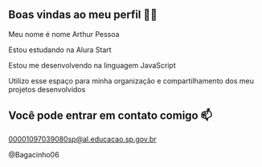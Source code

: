 ## Boas vindas ao meu perfil 💚🤍

Meu nome é nome Arthur Pessoa

Estou estudando na Alura Start

Estou me desenvolvendo na linguagem JavaScript

Utilizo esse espaço para minha organização e compartilhamento dos meu projetos desenvolvidos
## Você pode entrar em contato comigo 📫
00001097039080sp@al.educacao.sp.gov.br

@Bagacinho06


